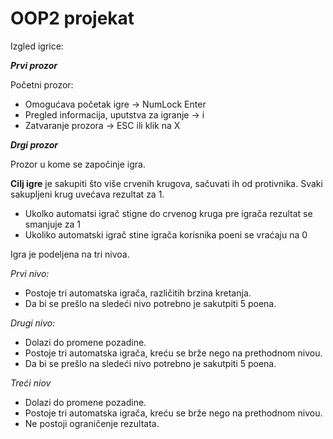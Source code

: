 # OOP2 projekat


Izgled igrice:

***Prvi prozor***

Početni prozor:
* Omogućava početak igre -> NumLock Enter
* Pregled informacija, uputstva za igranje -> i
* Zatvaranje prozora -> ESC ili klik na X


***Drgi prozor***

Prozor u kome se započinje igra.

**Cilj igre**
je sakupiti što više crvenih krugova, sačuvati ih od protivnika.
Svaki sakupljeni krug uvećava rezultat za 1.

*  Ukolko automatsi igrač stigne do crvenog kruga pre igrača rezultat se 
smanjuje za 1
*  Ukoliko automatski igrač stine igrača korisnika poeni se vraćaju na 0

Igra je podeljena na tri nivoa.

*Prvi nivo:*
*  Postoje tri automatska igrača, različitih brzina kretanja.
*  Da bi se prešlo na sledeći nivo potrebno je sakutpiti 5 poena.

*Drugi nivo:*
*  Dolazi do promene pozadine.
*  Postoje tri automatska igrača, kreću se brže nego na prethodnom nivou.
*  Da bi se prešlo na sledeći nivo potrebno je sakutpiti 5 poena.

*Treći niov*
*  Dolazi do promene pozadine.
*  Postoje tri automatska igrača, kreću se brže nego na prethodnom nivou.
*  Ne postoji ograničenje rezultata.